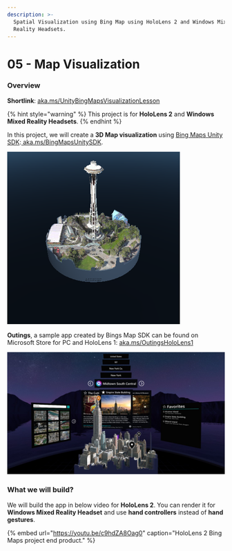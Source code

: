 ```yaml
---
description: >-
  Spatial Visualization using Bing Map using HoloLens 2 and Windows Mixed
  Reality Headsets.
---
```


# 05 - Map Visualization

### Overview

**Shortlink**: [aka.ms/UnityBingMapsVisualizationLesson](https://aka.ms/UnityBingMapsVisualizationLesson)

{% hint style="warning" %}
This project is for **HoloLens 2** and **Windows Mixed Reality Headsets**.
{% endhint %}

In this project, we will create a **3D Map visualization** using [Bing Maps Unity SDK](https://github.com/microsoft/MapsSDK-Unity?WT.mc_id=github-mixedrealitycurriculum-ayyonet):[ aka.ms/BingMapsUnitySDK](https://aka.ms/BingMapsUnitySDK).

![Bing Maps Visualization Example.](../../.gitbook/assets/maprenderer-cylinder.png)

**Outings**, a sample app created by Bings Map SDK can be found on Microsoft Store for PC and HoloLens 1: [aka.ms/OutingsHoloLens1](https://aka.ms/OutingsHoloLens1)

![Outings Immersive App.](../../.gitbook/assets/outings.jpg)

### What we will build?

We will build the app in below video for **HoloLens 2**. You can render it for **Windows Mixed Reality Headset** and use **hand controllers** instead of **hand gestures**.

{% embed url="https://youtu.be/c9hdZA8Oag0" caption="HoloLens 2 Bing Maps project end product." %}



